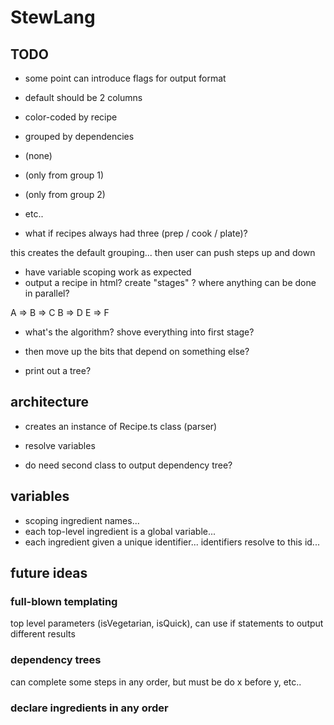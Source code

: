 # StewLang

## TODO

- some point can introduce flags for output format

- default should be 2 columns
- color-coded by recipe
- grouped by dependencies
- (none)
- (only from group 1)
- (only from group 2)
- etc..
- what if recipes always had three (prep / cook / plate)?

this creates the default grouping...
then user can push steps up and down


- have variable scoping work as expected
- output a recipe in html? create "stages" ? where anything can be done in parallel?

A => B => C
B => D
E => F

- what's the algorithm? shove everything into first stage?
- then move up the bits that depend on something else?


- print out a tree?

## architecture

- creates an instance of Recipe.ts class (parser)
- resolve variables

- do need second class to output dependency tree?

## variables

- scoping ingredient names...
- each top-level ingredient is a global variable...
- each ingredient given a unique identifier... identifiers resolve to this id...

## future ideas

### full-blown templating

top level parameters (isVegetarian, isQuick), can use if statements to output
different results

### dependency trees

can complete some steps in any order, but must be do x before y, etc..

### declare ingredients in any order
